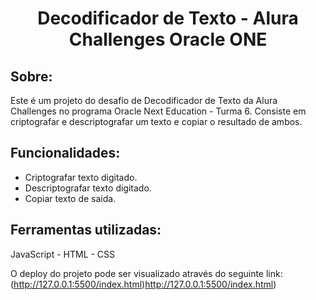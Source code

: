<div align="center">

#  Decodificador de Texto - Alura Challenges Oracle ONE 


</div>

## Sobre:

Este é um projeto do desafio de Decodificador de Texto da Alura Challenges no programa Oracle Next Education - Turma 6.
Consiste em criptografar e descriptografar um texto e copiar o resultado de ambos.

## Funcionalidades:

-   Criptografar texto digitado.
-   Descriptografar texto digitado.
-   Copiar texto de saída.


## Ferramentas utilizadas:

JavaScript - HTML - CSS

O deploy do projeto pode ser visualizado através do seguinte link:(http://127.0.0.1:5500/index.html)http://127.0.0.1:5500/index.html)
